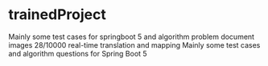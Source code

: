 # trainedProject

Mainly some test cases for springboot 5 and algorithm problem document images 28/10000 real-time translation and mapping
Mainly some test cases and algorithm questions for Spring Boot 5
